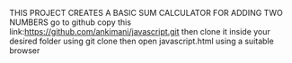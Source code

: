 THIS PROJECT CREATES A BASIC SUM CALCULATOR FOR ADDING TWO NUMBERS
go to github
copy this link:https://github.com/ankimani/javascript.git
then clone it inside your desired folder using git clone 
then open javascript.html using a suitable browser